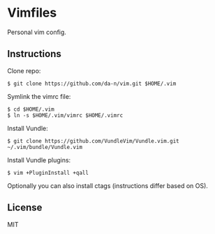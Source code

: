 # Vimfiles

Personal vim config.

## Instructions

Clone repo:

    $ git clone https://github.com/da-n/vim.git $HOME/.vim

Symlink the vimrc file:

    $ cd $HOME/.vim
    $ ln -s $HOME/.vim/vimrc $HOME/.vimrc

Install Vundle:

    $ git clone https://github.com/VundleVim/Vundle.vim.git ~/.vim/bundle/Vundle.vim

Install Vundle plugins:

    $ vim +PluginInstall +qall

Optionally you can also install ctags (instructions differ based on OS).

## License

MIT
